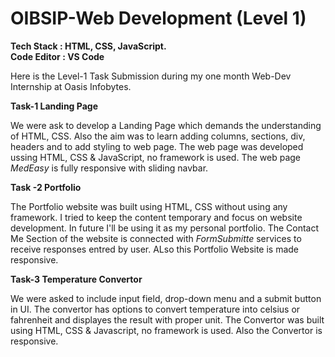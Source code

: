 # OIBSIP-Web Development (Level 1)
<b>Tech Stack : HTML, CSS, JavaScript.</b><br>
<b>Code Editor : VS Code </b><br>
<p>Here is the Level-1 Task Submission during my one month Web-Dev Internship at Oasis Infobytes.</p>
<b>Task-1 Landing Page</b><br>
<p>We were ask to develop a Landing Page which demands the understanding of HTML, CSS. Also the aim was to learn adding columns, sections, div, headers and to add styling to web page. The web page was developed ussing HTML, CSS & JavaScript, no framework is used. The web page <i>MedEasy</i> is fully responsive with sliding navbar.</p>
<b>Task -2 Portfolio</b><br>
<p>The Portfolio website was built using HTML, CSS without using any framework. I tried to keep the content temporary and focus on website development. In future I'll be using it as my personal portfolio. The Contact Me Section of the website is connected with <i>FormSubmitte</i> services to receive responses entred by user. ALso this Portfolio Website is made responsive.<p>
<b>Task-3 Temperature Convertor</b>
<p>We were asked to include input field, drop-down menu and a submit button in UI. The convertor has options to convert temperature into celsius or fahrenheit and displayes the result with proper unit. The Convertor was built using HTML, CSS & Javascript, no framework is used. Also the Convertor is responsive.</p>

